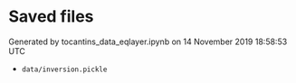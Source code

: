 # Saved files 


Generated by tocantins_data_eqlayer.ipynb on 14 November 2019 18:58:53 UTC

*  `data/inversion.pickle` 

